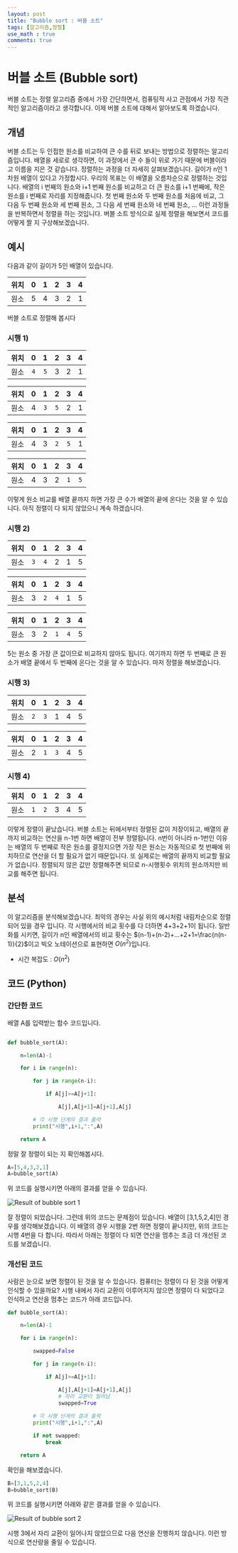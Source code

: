```yaml
---
layout: post
title: "Bubble sort : 버블 소트"
tags: [알고리즘,정렬]
use_math : true
comments: true
---
```



# 버블 소트 (Bubble sort)

버블 소트는 정렬 알고리즘 중에서 가장 간단하면서, 컴퓨팅적 사고 관점에서 가장 직관적인 알고리즘이라고 생각합니다. 
이제 버블 소트에 대해서 알아보도록 하겠습니다.


## 개념

버블 소트는 두 인접한 원소를 비교하여 큰 수를 뒤로 보내는 방법으로 정렬하는 알고리즘입니다. 
배열을 세로로 생각하면, 이 과정에서 큰 수 들이 위로 가기 때문에 버블이라고 이름을 지은 것 같습니다. 
정렬하는 과정을 더 자세히 살펴보겠습니다. 길이가 n인 1차원 배열이 있다고 가정합시다. 
우리의 목표는 이 배열을 오름차순으로 정렬하는 것입니다. 
배열의 i 번째의 원소와 i+1 번째 원소를 비교하고 더 큰 원소를 i+1 번째에, 작은 원소를 i 번째로 자리를 지정해줍니다. 
첫 번째 원소와 두 번째 원소를 처음에 비교, 그 다음 두 번째 원소와 세 번째 원소, 그 다음 세 번째 원소와 네 번째 원소, ... 이런 과정들을 반복하면서 정렬을 하는 것입니다. 
버블 소트 방식으로 실제 정렬을 해보면서 코드를 어떻게 짤 지 구상해보겠습니다.

## 예시

다음과 같이 길이가 5인 배열이 있습니다.

|위치|0|1|2|3|4|
|:----:|:----:|:----:|:----:|:----:|:----:|
|원소|5|4|3|2|1|

버블 소트로 정렬해 봅시다

### 시행 1)

|위치|0|1|2|3|4|
|:----:|:----:|:----:|:----:|:----:|:----:|
|원소|`4`|`5`|3|2|1|

|위치|0|1|2|3|4|
|:----:|:----:|:----:|:----:|:----:|:----:|
|원소|4|`3`|`5`|2|1|

|위치|0|1|2|3|4|
|:----:|:----:|:----:|:----:|:----:|:----:|
|원소|4|3|`2`|`5`|1|

|위치|0|1|2|3|4|
|:----:|:----:|:----:|:----:|:----:|:----:|
|원소|4|3|2|`1`|`5`|

이렇게 원소 비교를 배열 끝까지 하면 가장 큰 수가 배열의 끝에 온다는 것을 알 수 있습니다. 
아직 정렬이 다 되지 않았으니 계속 하겠습니다.

### 시행 2)

|위치|0|1|2|3|4|
|:----:|:----:|:----:|:----:|:----:|:----:|
|원소|`3`|`4`|2|1|5|

|위치|0|1|2|3|4|
|:----:|:----:|:----:|:----:|:----:|:----:|
|원소|3|`2`|`4`|1|5|

|위치|0|1|2|3|4|
|:----:|:----:|:----:|:----:|:----:|:----:|
|원소|3|2|`1`|`4`|5|

5는 원소 중 가장 큰 값이므로 비교하지 않아도 됩니다. 여기까지 하면 두 번째로 큰 원소가 배열 끝에서 두 번째에 온다는 것을 알 수 있습니다. 마저 정렬을 해보겠습니다.

### 시행 3)

|위치|0|1|2|3|4|
|:----:|:----:|:----:|:----:|:----:|:----:|
|원소|`2`|`3`|1|4|5|

|위치|0|1|2|3|4|
|:----:|:----:|:----:|:----:|:----:|:----:|
|원소|2|`1`|`3`|4|5|

### 시행 4)

|위치|0|1|2|3|4|
|:----:|:----:|:----:|:----:|:----:|:----:|
|원소|`1`|`2`|3|4|5|

이렇게 정렬이 끝났습니다. 버블 소트는 뒤에서부터 정렬된 값이 저장이되고, 배열의 끝까지 비교하는 연산을 n-1번 하면 배열이 전부 정렬됩니다. 
n번이 아니라 n-1번인 이유는 배열의 두 번째로 작은 원소를 결정지으면 가장 작은 원소는 자동적으로 첫 번째에 위치하므로 연산을 더 할 필요가 없기 때문입니다.
또 실제로는 배열의 끝까지 비교할 필요가 없습니다. 정렬되지 않은 값만 정렬해주면 되므로 n-시행횟수 위치의 원소까지만 비교를 해주면 됩니다.

## 분석

이 알고리즘을 분석해보겠습니다. 최악의 경우는 사실 위의 예시처럼 내림차순으로 정렬되어 있을 경우 입니다. 각 시행에서의 비교 횟수를 다 더하면 4+3+2+1이 됩니다. 
일반화를 시키면, 길이가 n인 배열에서의 비교 횟수는 $(n-1)+(n-2)+...+2+1=\frac{n(n-1)}{2}$이고 빅오 노테이션으로 표현하면 $O(n^2)$입니다.

- 시간 복잡도 : $O(n^2)$

## 코드 (Python)

### 간단한 코드

배열 A를 입력받는 함수 코드입니다.

```python

def bubble_sort(A):

    n=len(A)-1

    for i in range(n):

        for j in range(n-i):

            if A[j]>=A[j+1]:

                A[j],A[j+1]=A[j+1],A[j]

        # 각 시행 단계의 결과 출력
        print("시행",i+1,":",A)

    return A

```

정말 잘 정렬이 되는 지 확인해봅시다.

```python
A=[5,4,3,2,1]
A=bubble_sort(A)
```

위 코드를 실행시키면 아래의 결과를 얻을 수 있습니다.

![Result of bubble sort 1](https://user-images.githubusercontent.com/33515697/56956440-23f83b00-6b7f-11e9-8800-9b452be77cc8.png)

잘 정렬이 되었습니다. 그런데 위의 코드는 문제점이 있습니다. 배열이 [3,1,5,2,4]인 경우를 생각해보겠습니다. 
이 배열의 경우 시행을 2번 하면 정렬이 끝나지만, 위의 코드는 시행 4번을 다 합니다. 따라서 아래는 정렬이 다 되면 연산을 멈추는 조금 더 개선된 코드를 보겠습니다.


### 개선된 코드

사람은 눈으로 보면 정렬이 된 것을 알 수 있습니다. 컴퓨터는 정렬이 다 된 것을 어떻게 인식할 수 있을까요? 
시행 내에서 자리 교환이 이루어지지 않으면 정렬이 다 되었다고 인식하고 연산을 멈추는 코드가 아래 코드입니다.

```python
def bubble_sort(A):

    n=len(A)-1

    for i in range(n):

        swapped=False

        for j in range(n-i):

            if A[j]>=A[j+1]:

                A[j],A[j+1]=A[j+1],A[j]
                # 자리 교환이 일어남
                swapped=True
        
        # 각 시행 단계의 결과 출력
        print("시행",i+1,":",A)

        if not swapped:
            break

    return A

```

확인을 해보겠습니다.

```python
B=[3,1,5,2,4]
B=bubble_sort(B)
```

위 코드를 실행시키면 아래와 같은 결과를 얻을 수 있습니다.

![Result of bubble sort 2](https://user-images.githubusercontent.com/33515697/56957520-5b1c1b80-6b82-11e9-8000-e0c1c3e4a01d.png)

시행 3에서 자리 교환이 일어나지 않았으므로 다음 연산을 진행하지 않습니다. 이런 방식으로 연산량을 줄일 수 있습니다.








